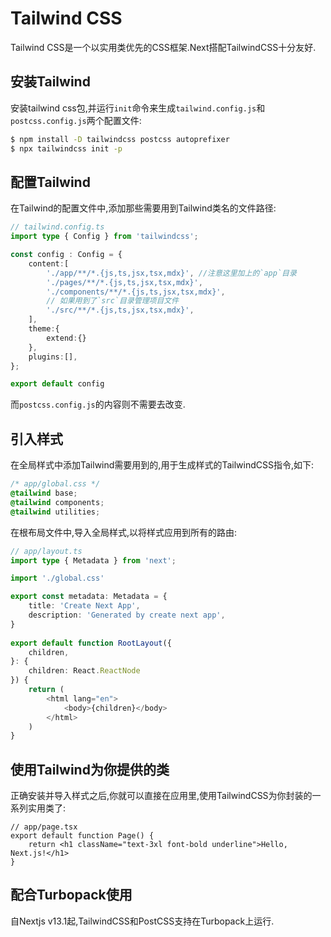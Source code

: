 # Tailwind CSS
Tailwind CSS是一个以实用类优先的CSS框架.Next搭配TailwindCSS十分友好.

## 安装Tailwind
安装tailwind css包,并运行`init`命令来生成`tailwind.config.js`和`postcss.config.js`两个配置文件:
```bash
$ npm install -D tailwindcss postcss autoprefixer
$ npx tailwindcss init -p
``` 

## 配置Tailwind
在Tailwind的配置文件中,添加那些需要用到Tailwind类名的文件路径:
```ts
// tailwind.config.ts
import type { Config } from 'tailwindcss';

const config : Config = {
    content:[
        './app/**/*.{js,ts,jsx,tsx,mdx}', //注意这里加上的`app`目录
        './pages/**/*.{js,ts,jsx,tsx,mdx}',
        './components/**/*.{js,ts,jsx,tsx,mdx}',
        // 如果用到了`src`目录管理项目文件
        './src/**/*.{js,ts,jsx,tsx,mdx}',
    ],
    theme:{
        extend:{}
    },
    plugins:[],
};

export default config

```
而`postcss.config.js`的内容则不需要去改变.

## 引入样式
在全局样式中添加Tailwind需要用到的,用于生成样式的TailwindCSS指令,如下:
```css
/* app/global.css */
@tailwind base;
@tailwind components;
@tailwind utilities;

```

在根布局文件中,导入全局样式,以将样式应用到所有的路由:

```ts
// app/layout.ts
import type { Metadata } from 'next';

import './global.css'

export const metadata: Metadata = {
    title: 'Create Next App',
    description: 'Generated by create next app',
}
 
export default function RootLayout({
    children,
}: {
    children: React.ReactNode
}) {
    return (
        <html lang="en">
            <body>{children}</body>
        </html>
    )
}

```

## 使用Tailwind为你提供的类
正确安装并导入样式之后,你就可以直接在应用里,使用TailwindCSS为你封装的一系列实用类了:

```tsx
// app/page.tsx
export default function Page() {
    return <h1 className="text-3xl font-bold underline">Hello, Next.js!</h1>
}

```

## 配合Turbopack使用
自Nextjs v13.1起,TailwindCSS和PostCSS支持在Turbopack上运行.